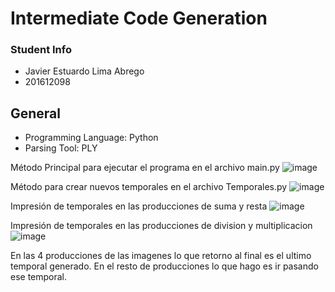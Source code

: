 # Intermediate Code Generation
### Student Info
- Javier Estuardo Lima Abrego
- 201612098

## General
- Programming Language: Python
- Parsing Tool: PLY

Método Principal para ejecutar el programa en el archivo main.py
![image](https://user-images.githubusercontent.com/66536660/109372816-3756b900-7871-11eb-8e20-1ebf43b2ee2e.png)

Método para crear nuevos temporales en el archivo Temporales.py
![image](https://user-images.githubusercontent.com/66536660/109372920-bd72ff80-7871-11eb-837c-649c159c9047.png)

Impresión de temporales en las producciones de suma y resta
![image](https://user-images.githubusercontent.com/66536660/109373316-b3520080-7873-11eb-9f57-f2a838e46950.png)

Impresión de temporales en las producciones de division y multiplicacion
![image](https://user-images.githubusercontent.com/66536660/109373369-f1e7bb00-7873-11eb-98b0-a39758833146.png)

En las 4 producciones de las imagenes lo que retorno al final es el ultimo temporal generado.
En el resto de producciones lo que hago es ir pasando ese temporal.
